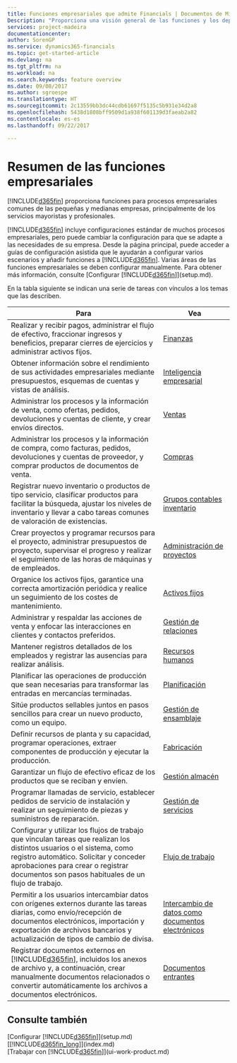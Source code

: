 ```yaml
---
title: Funciones empresariales que admite Financials | Documentos de Microsoft
Description: "Proporciona una visión general de las funciones y los departamentos empresariales que son compatibles con las áreas de aplicación, como finanzas, inventario y administración de proyectos."
services: project-madeira
documentationcenter: 
author: SorenGP
ms.service: dynamics365-financials
ms.topic: get-started-article
ms.devlang: na
ms.tgt_pltfrm: na
ms.workload: na
ms.search.keywords: feature overview
ms.date: 09/08/2017
ms.author: sgroespe
ms.translationtype: HT
ms.sourcegitcommit: 2c13559bb3dc44cdb61697f5135c5b931e34d2a8
ms.openlocfilehash: 5438d1808bff9509d1a938f601139d3faeab2a82
ms.contentlocale: es-es
ms.lasthandoff: 09/22/2017

---
```

# <a name="overview-of-business-functionality"></a>Resumen de las funciones empresariales
[!INCLUDE[d365fin](includes/d365fin_md.md)] proporciona funciones para procesos empresariales comunes de las pequeñas y medianas empresas, principalmente de los servicios mayoristas y profesionales.

[!INCLUDE[d365fin](includes/d365fin_md.md)] incluye configuraciones estándar de muchos procesos empresariales, pero puede cambiar la configuración para que se adapte a las necesidades de su empresa. Desde la página principal, puede acceder a guías de configuración asistida que le ayudarán a configurar varios escenarios y añadir funciones a [!INCLUDE[d365fin](includes/d365fin_md.md)]. Varias áreas de las funciones empresariales se deben configurar manualmente. Para obtener más información, consulte [Configurar [!INCLUDE[d365fin](includes/d365fin_md.md)]](setup.md).

En la tabla siguiente se indican una serie de tareas con vínculos a los temas que las describen.

| Para | Vea |
| --- | --- |
|Realizar y recibir pagos, administrar el flujo de efectivo, fraccionar ingresos y beneficios, preparar cierres de ejercicios y administrar activos fijos.|[Finanzas](finance.md)|
|Obtener información sobre el rendimiento de sus actividades empresariales mediante presupuestos, esquemas de cuentas y vistas de análisis.|[Inteligencia empresarial](bi.md)|
|Administrar los procesos y la información de venta, como ofertas, pedidos, devoluciones y cuentas de cliente, y crear envíos directos.|[Ventas](sales-manage-sales.md)|
|Administrar los procesos y la información de compra, como facturas, pedidos, devoluciones y cuentas de proveedor, y comprar productos de documentos de venta. |[Compras](purchasing-manage-purchasing.md)|
|Registrar nuevo inventario o productos de tipo servicio, clasificar productos para facilitar la búsqueda, ajustar los niveles de inventario y llevar a cabo tareas comunes de valoración de existencias.|[Grupos contables inventario](inventory-manage-inventory.md)|
|Crear proyectos y programar recursos para el proyecto, administrar presupuestos de proyecto, supervisar el progreso y realizar el seguimiento de las horas de máquinas y de empleados.|[Administración de proyectos](projects-manage-projects.md)|
|Organice los activos fijos, garantice una correcta amortización periódica y realice un seguimiento de los costes de mantenimiento.|[Activos fijos](fa-manage.md)|
|Administrar y respaldar las acciones de venta y enfocar las interacciones en clientes y contactos preferidos.|[Gestión de relaciones](marketing-relationship-management.md)|
|Mantener registros detallados de los empleados y registrar las ausencias para realizar análisis. |[Recursos humanos](hr-manage-human-resources.md)|
|Planificar las operaciones de producción que sean necesarias para transformar las entradas en mercancías terminadas.|[Planificación](production-planning.md)|
|Sitúe productos sellables juntos en pasos sencillos para crear un nuevo producto, como un equipo.|[Gestión de ensamblaje](assembly-assemble-items.md)|
|Definir recursos de planta y su capacidad, programar operaciones, extraer componentes de producción y ejecutar la producción.|[Fabricación](production-manage-manufacturing.md)|
|Garantizar un flujo de efectivo eficaz de los productos que se reciban y envíen.|[Gestión almacén](warehouse-manage-warehouse.md)|
|Programar llamadas de servicio, establecer pedidos de servicio de instalación y realizar un seguimiento de piezas y suministros de reparación.|[Gestión de servicios](service-service.md)|
|Configurar y utilizar los flujos de trabajo que vinculan tareas que realizan los distintos usuarios o el sistema, como registro automático. Solicitar y conceder aprobaciones para crear o registrar documentos son pasos habituales de un flujo de trabajo.|[Flujo de trabajo](across-workflow.md)|
|Permitir a los usuarios intercambiar datos con orígenes externos durante las tareas diarias, como envío/recepción de documentos electrónicos, importación y exportación de archivos bancarios y actualización de tipos de cambio de divisa.|[Intercambio de datos como documentos electrónicos ](across-data-exchange.md)|
|Registrar documentos externos en [!INCLUDE[d365fin](includes/d365fin_md.md)], incluidos los anexos de archivo y, a continuación, crear manualmente documentos relacionados o convertir automáticamente los archivos a documentos electrónicos.|[Documentos entrantes](across-income-documents.md)|


## <a name="see-also"></a>Consulte también
[Configurar [!INCLUDE[d365fin](includes/d365fin_md.md)]](setup.md)  
[[!INCLUDE[d365fin_long](includes/d365fin_long_md.md)]](index.md)  
[Trabajar con [!INCLUDE[d365fin](includes/d365fin_md.md)]](ui-work-product.md)  

